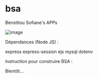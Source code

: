 # bsa
Benstitou Sofiane's APPs

![image](https://github.com/benstitousofiane/bsa/assets/129552238/2e7f688f-6f19-454e-85c7-29663f422726)

Dépendances (Node JS) :

express express-session ejs mysql dotenv

Instruction pour construire BSA :

Bientôt...
